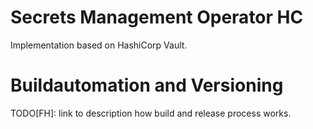# Secrets Management Operator HC

Implementation based on HashiCorp Vault.


# Buildautomation and Versioning

TODO[FH]: link to description how build and release process works.
